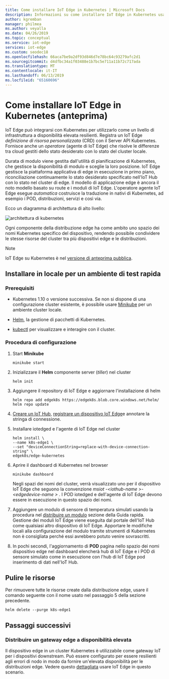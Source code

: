 ```yaml
---
title: Come installare IoT Edge in Kubernetes | Microsoft Docs
description: Informazioni su come installare IoT Edge in Kubernetes usando un ambiente cluster di sviluppo locale
author: kgremban
manager: philmea
ms.author: veyalla
ms.date: 04/26/2019
ms.topic: conceptual
ms.service: iot-edge
services: iot-edge
ms.custom: seodec18
ms.openlocfilehash: 66aca7be9a2df93d846d7e78bc64c93279afc2d1
ms.sourcegitcommit: d4dfbc34a1f03488e1b7bc5e711a11b72c717ada
ms.translationtype: MT
ms.contentlocale: it-IT
ms.lasthandoff: 06/13/2019
ms.locfileid: "65160696"
---
```

# <a name="how-to-install-iot-edge-on-kubernetes-preview"></a>Come installare IoT Edge in Kubernetes (anteprima)

IoT Edge può integrarsi con Kubernetes per utilizzarlo come un livello di infrastruttura a disponibilità elevata resilienti. Registra un IoT Edge *definizione di risorsa personalizzata* (CRD) con il Server API Kubernetes. Fornisce anche un *operatore* (agente di IoT Edge) che risolve le differenze tra cloud gestiti dello stato desiderato con lo stato del cluster locale. 

Durata di modulo viene gestita dall'utilità di pianificazione di Kubernetes, che gestisce la disponibilità di modulo e sceglie la loro posizione. IoT Edge gestisce la piattaforma applicativa di edge in esecuzione in primo piano, riconciliazione continuamente lo stato desiderato specificato nell'IoT Hub con lo stato nel cluster di edge. Il modello di applicazione edge è ancora il noto modello basato su route e i moduli di IoT Edge. L'operatore agente IoT Edge esegue *automatica* costruisce la traduzione in nativi di Kubernetes, ad esempio i POD, distribuzioni, servizi e così via.

Ecco un diagramma di architettura di alto livello:

![architettura di kubernetes](./media/how-to-install-iot-edge-kubernetes/k8s-arch.png)

Ogni componente della distribuzione edge ha come ambito uno spazio dei nomi Kubernetes specifico del dispositivo, rendendo possibile condividere le stesse risorse del cluster tra più dispositivi edge e le distribuzioni.

>[!NOTE]
>IoT Edge su Kubernetes è nel [versione di anteprima pubblica](https://azure.microsoft.com/support/legal/preview-supplemental-terms/).

## <a name="install-locally-for-a-quick-test-environment"></a>Installare in locale per un ambiente di test rapida

### <a name="prerequisites"></a>Prerequisiti

* Kubernetes 1.10 o versione successiva. Se non si dispone di una configurazione cluster esistente, è possibile usare [Minikube](https://kubernetes.io/docs/setup/minikube/) per un ambiente cluster locale. 

* [Helm](https://helm.sh/docs/using_helm/#quickstart-guide), la gestione di pacchetti di Kubernetes.

* [kubectl](https://kubernetes.io/docs/tasks/tools/install-kubectl/) per visualizzare e interagire con il cluster.

### <a name="setup-steps"></a>Procedura di configurazione

1. Start **Minikube**

    ``` shell
    minikube start
    ```

1. Inizializzare il **Helm** componente server (*tiller*) nel cluster

    ``` shell
    helm init
    ```

1. Aggiungere il repository di IoT Edge e aggiornare l'installazione di helm

    ``` shell
    helm repo add edgek8s https://edgek8s.blob.core.windows.net/helm/
    helm repo update
    ```

1. [Creare un IoT Hub](../iot-hub/iot-hub-create-through-portal.md), [registrare un dispositivo IoT Edge](how-to-register-device-portal.md)e annotare la stringa di connessione.

1. Installare iotedged e l'agente di IoT Edge nel cluster

    ```shell
    helm install \
    --name k8s-edge1 \
    --set "deviceConnectionString=replace-with-device-connection-string" \
    edgek8s/edge-kubernetes
    ```
1. Aprire il dashboard di Kubernetes nel browser

    ```shell
    minikube dashboard
    ```

    Negli spazi dei nomi del cluster, verrà visualizzato uno per il dispositivo IoT Edge che seguono la convenzione *msiot -\<iothub-name >-\<edgedevice-name >* . I POD iotedged e dell'agente di IoT Edge devono essere in esecuzione in questo spazio dei nomi.

1. Aggiungere un modulo di sensore di temperatura simulati usando la procedura nel [distribuire un modulo](quickstart-linux.md#deploy-a-module) sezione della Guida rapida. Gestione dei moduli IoT Edge viene eseguita dal portale dell'IoT Hub come qualsiasi altro dispositivo di IoT Edge. Apportare le modifiche locali alla configurazione del modulo tramite strumenti di Kubernetes non è consigliata perché essi avrebbero potuto venire sovrascritti.

1. In pochi secondi, l'aggiornamento di **POD** pagina nello spazio dei nomi dispositivo edge nel dashboard elencherà hub di IoT Edge e i POD di sensore simulato come in esecuzione con l'hub di IoT Edge pod inserimento di dati nell'IoT Hub.

## <a name="clean-up-resources"></a>Pulire le risorse

Per rimuovere tutte le risorse create dalla distribuzione edge, usare il comando seguente con il nome usato nel passaggio 5 della sezione precedente.

``` shell
helm delete --purge k8s-edge1
```

## <a name="next-steps"></a>Passaggi successivi

### <a name="deploy-as-a-highly-available-edge-gateway"></a>Distribuire un gateway edge a disponibilità elevata 

Il dispositivo edge in un cluster Kubernetes è utilizzabile come gateway IoT per i dispositivi downstream. Può essere configurato per essere resilienti agli errori di nodo in modo da fornire un'elevata disponibilità per le distribuzioni edge. Vedere questo [dettagliata](https://github.com/Azure-Samples/iotedge-gateway-on-kubernetes) usare IoT Edge in questo scenario.